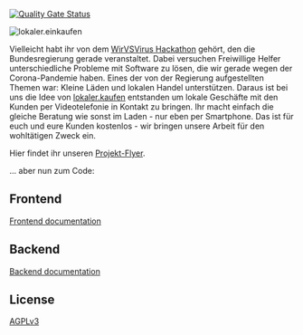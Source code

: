 [![Quality Gate Status](https://sonarcloud.io/api/project_badges/measure?project=lokaler-kaufen_lokaler-kaufen-app&metric=alert_status)](https://sonarcloud.io/dashboard?id=lokaler-kaufen_lokaler-kaufen-app)

![lokaler.einkaufen](https://raw.githubusercontent.com/qaware/wir-vs-virus/master/lokaler.kaufen.png)

Vielleicht habt ihr von dem [WirVSVirus Hackathon](https://wirvsvirushackathon.org) gehört, den die Bundesregierung gerade veranstaltet. 
Dabei versuchen Freiwillige Helfer unterschiedliche Probleme mit Software zu lösen, die wir gerade wegen der Corona-Pandemie haben. 
Eines der von der Regierung aufgestellten Themen war: Kleine Läden und lokalen Handel unterstützen. 
Daraus ist bei uns die Idee von [lokaler.kaufen](http://lokaler.kaufen) entstanden um lokale Geschäfte mit den Kunden per 
Videotelefonie in Kontakt zu bringen. Ihr macht einfach die gleiche Beratung wie sonst im Laden - 
nur eben per Smartphone. Das ist für euch und eure Kunden kostenlos - wir bringen unsere Arbeit 
für den wohltätigen Zweck ein. 

Hier findet ihr unseren [Projekt-Flyer](https://docs.google.com/document/d/1yx54W_QEtFdauMYrpXMj0WsYILMoMqHO82LjrDRLSvA/edit?usp=sharing).

... aber nun zum Code:

## Frontend

[Frontend documentation](frontend/README.md)

## Backend

[Backend documentation](backend/README.md)

## License

[AGPLv3](https://www.gnu.org/licenses/agpl-3.0.html)
